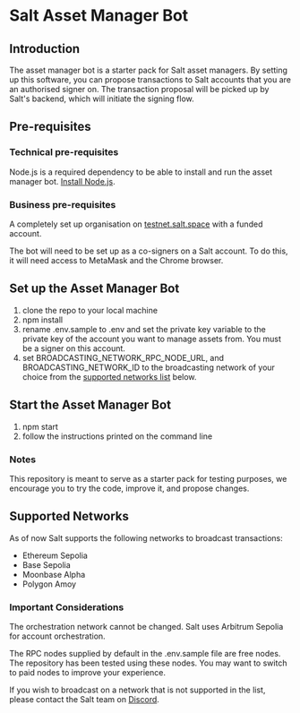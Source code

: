 # Salt Asset Manager Bot

## Introduction

The asset manager bot is a starter pack for Salt asset managers. By setting up this software, you can propose transactions to Salt accounts that you are an authorised signer on. The transaction proposal will be picked up by Salt's backend, which will initiate the signing flow.

## Pre-requisites

### Technical pre-requisites

Node.js is a required dependency to be able to install and run the asset manager bot. [Install Node.js](https://nodejs.org/en/download/package-manager).

### Business pre-requisites

A completely set up organisation on [testnet.salt.space](https://testnet.salt.space) with a funded account.

The bot will need to be set up as a co-signers on a Salt account. To do this, it will need access to MetaMask and the Chrome browser.

## Set up the Asset Manager Bot

1. clone the repo to your local machine
2. npm install
3. rename .env.sample to .env and set the private key variable to the private key of the account you want to manage assets from. You must be a signer on this account.
4. set BROADCASTING_NETWORK_RPC_NODE_URL, and BROADCASTING_NETWORK_ID to the broadcasting network of your choice from the [supported networks list](#supported-networks) below.

## Start the Asset Manager Bot

1. npm start
2. follow the instructions printed on the command line

### Notes

This repository is meant to serve as a starter pack for testing purposes, we encourage you to try the code, improve it, and propose changes.

## Supported Networks

As of now Salt supports the following networks to broadcast transactions:
- Ethereum Sepolia
- Base Sepolia
- Moonbase Alpha
- Polygon Amoy

### Important Considerations

The orchestration network cannot be changed. Salt uses Arbitrum Sepolia for account orchestration.

The RPC nodes supplied by default in the .env.sample file are free nodes. The repository has been tested using these nodes. You may want to switch to paid nodes to improve your experience.

If you wish to broadcast on a network that is not supported in the list, please contact the Salt team on [Discord](https://discord.gg/UhDUBW9ymM).

